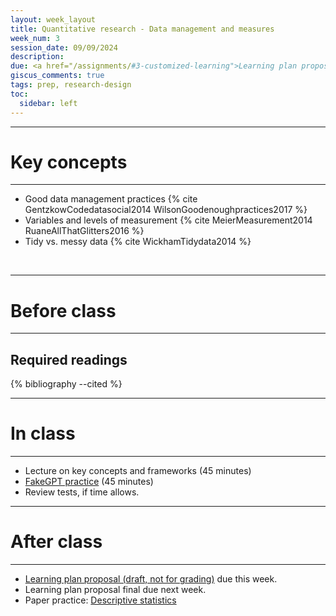 ```yaml
---
layout: week_layout
title: Quantitative research - Data management and measures
week_num: 3
session_date: 09/09/2024
description:
due: <a href="/assignments/#3-customized-learning">Learning plan proposal (draft)</a>
giscus_comments: true
tags: prep, research-design
toc:
  sidebar: left
---
```


---
# Key concepts
---

- Good data management practices {% cite GentzkowCodedatasocial2014 WilsonGoodenoughpractices2017 %}
- Variables and levels of measurement {% cite MeierMeasurement2014 RuaneAllThatGlitters2016 %}
- Tidy vs. messy data {% cite WickhamTidydata2014 %}

<br>

---
# Before class
---

## Required readings

{% bibliography --cited %}


---
# In class
---

- Lecture on key concepts and frameworks (45 minutes)
- [FakeGPT practice](/fakegpt/) (45 minutes)
- Review tests, if time allows.

<!-- - Group discussion on learning plan, with [Kate McArdle](https://www.linkedin.com/in/katemcardle/) joining us, presenting the [LBJ Programming Workshops](/assets/pdf/programming_workshop.pdf) (30 minutes) -->

---
# After class
---

- [Learning plan proposal (draft, not for grading)](/assignments/#3-customized-learning) due this week.
- Learning plan proposal final due next week.
- Paper practice: [Descriptive statistics](/assignments/#211-paper-practice)
